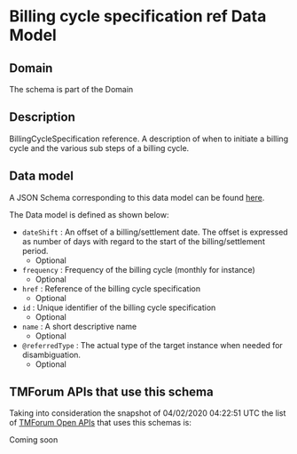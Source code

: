 # Billing cycle specification ref Data Model

## Domain

The  schema is part of the  Domain

## Description

BillingCycleSpecification reference. A description of when to initiate a billing cycle and the various sub steps of a billing cycle.

## Data model

A JSON Schema corresponding to this data model can be found
[here](https://github.com/tmforum-rand/schemas/blob/candidates/Customer/BillingCycleSpecificationRef.schema.json).

The Data model is defined as shown below:
- `dateShift` : An offset of a billing/settlement date. The offset is expressed as number of days with regard to the start of the billing/settlement period.
  - Optional
- `frequency` : Frequency of the billing cycle (monthly for instance)
  - Optional
- `href` : Reference of the billing cycle specification
  - Optional
- `id` : Unique identifier of the billing cycle specification
  - Optional
- `name` : A short descriptive name
  - Optional
- `@referredType` : The actual type of the target instance when needed for disambiguation.
  - Optional




## TMForum APIs that use this schema

Taking into consideration the snapshot of 04/02/2020 04:22:51 UTC the list of [TMForum Open APIs](https://www.tmforum.org/open-apis/) that uses this schemas is:

Coming soon